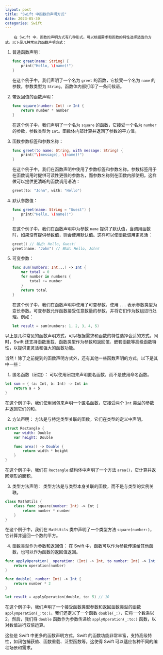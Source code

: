 ```yaml
---
layout: post
title: "Swift 中函数的声明方式"
date: 2023-05-30
categories: Swift
---
```

        在 Swift 中，函数的声明方式有几种形式，可以根据需求和函数的特性选择适当的方式。以下是几种常见的函数声明方式：

1. 普通函数声明：
   ```swift
   func greet(name: String) {
       print("Hello, \(name)!")
   }
   ```
   在这个例子中，我们声明了一个名为 `greet` 的函数，它接受一个名为 `name` 的参数，参数类型为 `String`。函数体内部打印了一条问候语。

2. 带返回值的函数声明：
   ```swift
   func square(number: Int) -> Int {
       return number * number
   }
   ```
   在这个例子中，我们声明了一个名为 `square` 的函数，它接受一个名为 `number` 的参数，参数类型为 `Int`。函数体内部计算并返回了参数的平方值。

3. 函数参数标签和参数名称：
   ```swift
   func greet(to name: String, with message: String) {
       print("\(message), \(name)!")
   }
   ```
   在这个例子中，我们在函数声明中使用了参数标签和参数名称。参数标签用于在函数调用时提供可读性更强的参数名，而参数名称则在函数内部使用。这样做可以提供更清晰的函数调用语法：
   ```swift
   greet(to: "John", with: "Hello")
   ```

4. 默认参数值：
   ```swift
   func greet(name: String = "Guest") {
       print("Hello, \(name)!")
   }
   ```
   在这个例子中，我们在函数声明中为参数 `name` 提供了默认值，当调用函数时，如果没有提供参数值，则会使用默认值。这样可以使函数调用更灵活：
   ```swift
   greet() // 输出: Hello, Guest!
   greet(name: "John") // 输出: Hello, John!
   ```

5. 可变参数：
   ```swift
   func sum(numbers: Int...) -> Int {
       var total = 0
       for number in numbers {
           total += number
       }
       return total
   }
   ```
   在这个例子中，我们在函数声明中使用了可变参数，使用 `...` 表示参数类型为变长参数。可变参数允许函数接受任意数量的参数，并将它们作为数组进行处理。例如：
   ```swift
   let result = sum(numbers: 1, 2, 3, 4, 5)
   ```

以上是几种常见的函数声明方式，可以根据需求和函数的特性选择合适的方式。同时，Swift 还支持函数重载、函数类型作为参数和返回值、嵌套函数等高级函数特性，以提供更灵活和强大的函数功能。

当然！除了之前提到的函数声明方式外，还有其他一些函数声明的方式。以下是其中一些：

1. 匿名函数（闭包）：
可以使用闭包来声明匿名函数，而不是使用命名函数。
```swift
let sum = { (a: Int, b: Int) -> Int in
    return a + b
}
```
在这个例子中，我们使用闭包来声明一个匿名函数，它接受两个 `Int` 类型的参数并返回它们的和。

2. 方法声明：
方法是与特定类型关联的函数，它们在类型的定义中声明。
```swift
struct Rectangle {
    var width: Double
    var height: Double
    
    func area() -> Double {
        return width * height
    }
}
```
在这个例子中，我们在 `Rectangle` 结构体中声明了一个方法 `area()`，它计算并返回矩形的面积。

3. 类型方法声明：
类型方法是与类型本身关联的函数，而不是与类型的实例关联。
```swift
class MathUtils {
    class func square(number: Int) -> Int {
        return number * number
    }
}
```
在这个例子中，我们在 `MathUtils` 类中声明了一个类型方法 `square(number:)`，它计算并返回一个数的平方。

4. 函数类型作为参数和返回值：
在 Swift 中，函数可以作为参数传递给其他函数，也可以作为函数的返回值返回。
```swift
func applyOperation(_ operation: (Int) -> Int, to number: Int) -> Int {
    return operation(number)
}

func double(_ number: Int) -> Int {
    return number * 2
}

let result = applyOperation(double, to: 5) // 10
```
在这个例子中，我们声明了一个接受函数类型参数和返回函数类型的函数 `applyOperation(_:to:)`。我们还定义了一个函数 `double(_:)`，它将一个数乘以 2。然后，我们将 `double` 函数作为参数传递给 `applyOperation(_:to:)` 函数，以对数值进行双倍运算。

这些是 Swift 中更多的函数声明方式。Swift 的函数功能非常丰富，支持高级特性，如闭包捕获值、函数重载、泛型函数等。这使得 Swift 可以适应各种不同的编程场景和需求。